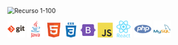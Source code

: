 ![Recurso 1-100](https://user-images.githubusercontent.com/109114128/194373117-652852ca-7ccc-4a94-ada5-76edf684d3b0.jpg)
<div align="left">
  
  <img src= "https://github.com/devicons/devicon/blob/master/icons/git/git-original-wordmark.svg" width="40" height="40">
  
  <img src= "https://github.com/devicons/devicon/blob/master/icons/java/java-original-wordmark.svg" width="40" height="40">
  
  <img src= "https://github.com/devicons/devicon/blob/master/icons/html5/html5-original.svg" width="35" height="35">

  <img src= "https://github.com/devicons/devicon/blob/master/icons/css3/css3-plain-wordmark.svg" width="35" height="35">
  
  <img src= "https://github.com/devicons/devicon/blob/master/icons/bootstrap/bootstrap-plain.svg" width="35" height="35">

  <img src= "https://github.com/devicons/devicon/blob/master/icons/javascript/javascript-original.svg" width="35" height="35">

  <img src= "https://github.com/devicons/devicon/blob/master/icons/react/react-original-wordmark.svg" width="40" height="40">

  <img src= "https://github.com/devicons/devicon/blob/master/icons/php/php-plain.svg" width="40" height="40">
  
  <img src= "https://github.com/devicons/devicon/blob/master/icons/mysql/mysql-original-wordmark.svg" width="40" height="40">
</div>
